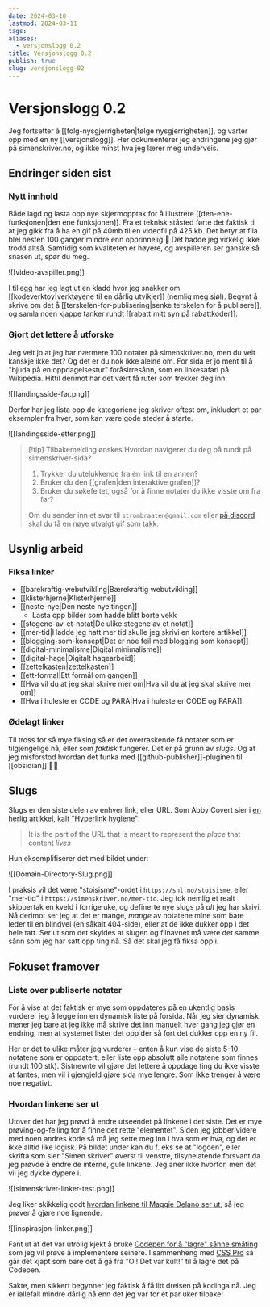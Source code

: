 ```yaml
---
date: 2024-03-10
lastmod: 2024-03-11
tags: 
aliases:
  - versjonslogg 0.2
title: Versjonslogg 0.2
publish: true
slug: versjonslogg-02
---
```


# Versjonslogg 0.2

Jeg fortsetter å [[folg-nysgjerrigheten|følge nysgjerrigheten]], og varter opp med en ny [[versjonslogg]]. Her dokumenterer jeg endringene jeg gjør på simenskriver.no, og ikke minst hva jeg lærer meg underveis.

## Endringer siden sist

### Nytt innhold

Både lagd og lasta opp nye skjermopptak for å illustrere [[den-ene-funksjonen|den ene funksjonen]]. Fra et teknisk ståsted førte det faktisk til at jeg gikk fra å ha en gif på 40mb til en videofil på 425 kb. Det betyr at fila blei nesten 100 ganger mindre enn opprinnelig 🤯 Det hadde jeg virkelig ikke trodd altså. Samtidig som kvaliteten er høyere, og avspilleren ser ganske så snasen ut, spør du meg.

![[video-avspiller.png]]

I tillegg har jeg lagt ut en kladd hvor jeg snakker om [[kodeverktoy|verktøyene til en dårlig utvikler]] (nemlig meg sjøl). Begynt å skrive om det å [[terskelen-for-publisering|senke terskelen for å publisere]], og samla noen kjappe tanker rundt [[rabatt|mitt syn på rabattkoder]].

### Gjort det lettere å utforske

Jeg veit jo at jeg har nærmere 100 notater på simenskriver.no, men du veit kanskje ikke det? Og det er du nok ikke aleine om. For sida er jo ment til å "bjuda på en oppdagelsestur" foråsirresånn, som en linkesafari på Wikipedia. Hittil derimot har det vært få ruter som trekker deg inn. 

![[landingsside-før.png]]

Derfor har jeg lista opp de kategoriene jeg skriver oftest om, inkludert et par eksempler fra hver, som kan være gode steder å starte.

![[landingsside-etter.png]]

> [!tip] Tilbakemelding ønskes
> Hvordan navigerer du deg på rundt på simenskriver-sida?
> 
> 1. Trykker du utelukkende fra én link til en annen?
> 2. Bruker du den [[grafen|den interaktive grafen]]?
> 3. Bruker du søkefeltet, også for å finne notater du ikke visste om fra før?
>
>Om du sender inn et svar til `strombraaten@gmail.com` eller [på discord](https://discord.gg/f2ZrnPVbYC) skal du få en nøye utvalgt gif som takk.

## Usynlig arbeid

### Fiksa linker

- [[barekraftig-webutvikling|Bærekraftig webutvikling]]
- [[klisterhjerne|Klisterhjerne]]
- [[neste-nye|Den neste nye tingen]]
	- Lasta opp bilder som hadde blitt borte vekk
- [[stegene-av-et-notat|De ulike stegene av et notat]]
- [[mer-tid|Hadde jeg hatt mer tid skulle jeg skrivi en kortere artikkel]]
- [[blogging-som-konsept|Det er noe feil med blogging som konsept]]
- [[digital-minimalisme|Digital minimalisme]]
- [[digital-hage|Digitalt hagearbeid]]
- [[zettelkasten|zettelkasten]]
- [[ett-formal|Ett formål om gangen]]
- [[Hva vil du at jeg skal skrive mer om|Hva vil du at jeg skal skrive mer om]]
- [[Hva i huleste er CODE og PARA|Hva i huleste er CODE og PARA]]

### Ødelagt linker

Til tross for så mye fiksing så er det overraskende få notater som er tilgjengelige nå, eller som *faktisk* fungerer. Det er på grunn av *slugs*. Og at jeg misforstod hvordan det funka med [[github-publisher]]-pluginen til [[obsidian]] 🤦‍♂️

## Slugs

Slugs er den siste delen av enhver link, eller URL. Som Abby Covert sier i [en herlig artikkel, kalt "Hyperlink hygiene"](https://abbycovert.com/writing/hyperlink-hygiene/):

> It is the part of the URL that is meant to represent the *place* that content *lives*

Hun eksemplifiserer det med bildet under:

![[Domain-Directory-Slug.png]]

I praksis vil det være "stoisisme"-ordet i `https://snl.no/stoisisme`, eller "mer-tid" i `https://simenskriver.no/mer-tid`. Jeg tok nemlig et realt skippertak en kveld i forrige uke, og definerte nye slugs på *alt* jeg har skrivi. Nå derimot ser jeg at det er mange, *mange* av notatene mine som bare leder til en blindvei (en såkalt 404-side), eller at de ikke dukker opp i det hele tatt. Ser ut som det skyldes at slugen og filnavnet må være det samme, sånn som jeg har satt opp ting nå. Så det skal jeg få fiksa opp i.

## Fokuset framover

### Liste over publiserte notater

For å vise at det faktisk er mye som oppdateres på en ukentlig basis vurderer jeg å legge inn en dynamisk liste på forsida. Når jeg sier dynamisk mener jeg bare at jeg ikke må skrive det inn manuelt hver gang jeg gjør en endring, men at systemet lister det opp der så fort det dukker opp en ny fil.

Her er det to ulike måter jeg vurderer – enten å kun vise de siste 5-10 notatene som er oppdatert, eller liste opp absolutt alle notatene som finnes (rundt 100 stk). Sistnevnte vil gjøre det lettere å oppdage ting du ikke visste at fantes, men vil i gjengjeld gjøre sida mye lengre. Som ikke trenger å være noe negativt.

### Hvordan linkene ser ut

Utover det har jeg prøvd å endre utseendet på linkene i det siste. Det er mye prøving-og-feiling for å finne det rette "elementet". Siden jeg jobber videre med noen andres kode så må jeg sette meg inn i hva som er hva, og det er ikke alltid like logisk. På bildet under kan du f. eks se at "logoen", eller skrifta som sier "Simen skriver" øverst til venstre, tilsynelatende forsvant da jeg prøvde å endre de interne, gule linkene. Jeg aner ikke hvorfor, men det vil jeg dykke dypere i.

![[simenskriver-linker-test.png]]

Jeg liker skikkelig godt [hvordan linkene til Maggie Delano ser ut](https://www.maggiedelano.com/garden/), så jeg prøver å gjøre noe lignende.

![[inspirasjon-linker.png]]

Fant ut at det var utrolig kjekt å bruke [Codepen for å "lagre" sånne småting](https://codepen.io/strombraaten/pen/jORqyde) som jeg vil prøve å implementere seinere. I sammenheng med [CSS Pro](https://csspro.com/) så går det kjapt som bare det å gå fra "Oi! Det var kult!" til å lagre det på Codepen.

Sakte, men sikkert begynner jeg faktisk å få litt dreisen på kodinga nå. Jeg er iallefall mindre dårlig nå enn det jeg var for et par uker tilbake!
